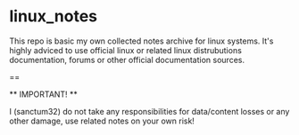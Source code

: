 # linux_notes

This repo is basic my own collected notes archive for linux systems.
It's highly adviced to use official linux or related linux distrubutions documentation, forums or other official documentation sources.

==

** IMPORTANT! **

I (sanctum32) do not take any responsibilities for data/content losses or any other damage, use related notes on your own risk!
